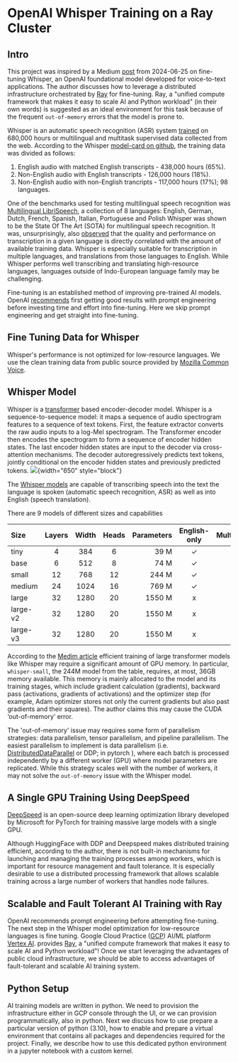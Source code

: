 # OpenAI Whisper Training on a Ray Cluster

## Intro

This project was inspired by a Medium 
[post](https://medium.com/google-cloud/whisper-goes-to-wall-street-scaling-speech-to-text-with-ray-on-vertex-ai-part-i-04c8ceb180c0) 
from 2024-06-25 on fine-tuning Whisper, an OpenAI foundational model developed for 
voice-to-text applications. 
The author discusses how to leverage a distributed infrastructure orchestrated by 
[Ray](https://www.ray.io/) 
for fine-tuning. Ray, a "unified compute framework 
that makes it easy to scale AI and Python workload" (in their own words) is suggested
as an ideal environment for this task because of the frequent `out-of-memory` errors
that the model is prone to.

Whisper is an automatic speech recognition (ASR) system 
[trained](https://cdn.openai.com/papers/whisper.pdf)
on 680,000 hours or multilingual and multitask supervised data collected from the web.
According to the Whisper
[model-card on github](https://github.com/openai/whisper/blob/main/model-card.md), 
the training data was divided as follows:
1. English audio with matched English transcripts - 438,000 hours (65%).
2. Non-English audio with English transcripts - 126,000 hours (18%).
3. Non-English audio with non-English trancripts - 117,000 hours (17%); 98 languages.

One of the benchmarks used for testing multilingual speech recognition
was [Multilingual LibriSpeech](https://www.openslr.org/94/), 
a collection of 8 languages: English, German, 
Dutch, French, Spanish, Italian, Portuguese and Polish
Whisper was shown to be the State Of The Art (SOTA) for multilingual 
speech recognition.
It was, unsurprisingly, also 
[observed](https://cdn.openai.com/papers/whisper.pdf) 
that the quality and performance
on transcription in a given language is directly correlated with the amount
of available training data. Whisper is especially suitable for 
transcription in multiple languages, and
translations from those languages to English.
While Whisper performs well transcribing and translating high-resource languages,
languages outside of Indo-European language family may be challenging.

Fine-tuning is an established method of improving pre-trained AI models. 
OpenAI 
[recommends](https://platform.openai.com/docs/guides/fine-tuning/when-to-use-fine-tuning)
first getting good results with prompt engineering before investing time and effort
into fine-tuning. Here we skip prompt engineering and get straight into fine-tuning.


## Fine Tuning Data for Whisper

Whisper's performance is not optimized for low-resource 
languages. We use the clean training data from public source provided by
[Mozilla Common Voice](https://commonvoice.mozilla.org/en/datasets).

## Whisper Model 

Whisper is a 
[transformer](https://huggingface.co/blog/fine-tune-whisper) 
based encoder-decoder model.
Whisper is a sequence-to-sequence model: it maps a sequence of 
audio spectrogram features to a sequence of text tokens. 
First, the feature extractor converts the raw audio inputs to a 
log-Mel spectrogram. The Transformer encoder then encodes the 
spectrogram to form a sequence of encoder hidden states. 
The last encoder hidden states are input to the decoder via 
 cross-attention mechanisms. The decoder autoregressively predicts 
text tokens, jointly conditional on the encoder hidden states 
and previously predicted tokens.
![](Whisper_model.png){width="650" style="block"}

The 
[Whisper models](https://github.com/openai/whisper/blob/main/model-card.md)
are capable of transcribing speech into the text the language
is spoken (automatic speech recognition, ASR) as well as into English (speech
translation).

There are 9 models of different sizes and capabilities

| Size     | Layers | Width | Heads | Parameters | English-only | Multilingual |
|:---------|:------:|:-----:|:-----:|-----------:|:------------:|:----:|
| tiny     |   4    |  384  |   6   |       39 M |      ✓       |      ✓       |
| base     |   6    | 	512  |   8   |       74 M |      ✓       |      ✓       |
| small	   |   12   |  768  |  12   |     	244 M |      ✓       |      ✓       |
| medium   |   24   | 	1024 |  16   |     769 M	 |      ✓       |      	✓      |
| large	   |   32   | 1280  |  20	  |     1550 M |      x       |      ✓       |
| large-v2 |   32   | 1280  |  20   |     1550 M |      x       |      ✓       |
| large-v3 |   32   | 1280  |  20   |     1550 M |      x       |      ✓       |

According to the 
[Medim article](https://medium.com/google-cloud/whisper-goes-to-wall-street-scaling-speech-to-text-with-ray-on-vertex-ai-part-i-04c8ceb180c0)
efficient training of large transformer models like Whisper may require a significant amount of GPU memory. 
In particular, `whisper-small`, the 244M model from the table, requires, at 
most, 36GB memory available. This memory is mainly allocated to the model 
and its training stages, which include gradient calculation (gradients), 
backward pass (activations, gradients of activations) and the optimizer 
step (for example, Adam optimizer stores not only the current gradients but
also past gradients and their squares). The author claims this may cause the 
CUDA ‘out-of-memory’ error.

The 'out-of-memory' issue may requires some form of parallelism strategies:
data parallelism, tensor parallelism, and pipeline parallelism. The 
easiest parallelism to implement is data parallelism (i.e.
[DistributedDataParallel](https://arxiv.org/pdf/2006.15704)
or DDP; in pytorch
), where each batch is processed independently by a different worker (GPU)
where model parameters are replicated. While this strategy scales well with
the number of workers, it may not solve the `out-of-memory` issue with the 
Whisper model.

## A Single GPU Training Using DeepSpeed

[DeepSpeed](https://arxiv.org/pdf/2207.00032) 
is an open-source deep learning optimization library 
developed by Microsoft for PyTorch for training massive large models 
with a single GPU. 

Although HuggingFace with DDP and Deepspeed makes distributed 
training efficient, according to the author, there is not built-in 
mechanisms for launching and managing the training processes among workers,
which is important for resource management and fault tolerance.
It is especially desirable to use a distributed processing framework
that allows scalable training across a large number of workers
that handles node failures. 


## Scalable and Fault Tolerant AI Training with Ray

OpenAI recommends prompt engineering before attempting fine-tuning.
The next step in the Whisper model optimization for low-resource languages
is fine tuning. 
Google Cloud Practice
([GCP](https://cloud.google.com))
AI/ML platform 
[Vertex AI](https://cloud.google.com/vertex-ai).
provides 
[Ray](https://www.ray.io/), 
a "unified compute framework that makes it easy to scale AI and Python workload"!
Once we start leveraging the advantages of public cloud infrastructure,
we should be able to access advantages of fault-tolerant and scalable AI
training system.

## Python Setup

AI training models are written in python. We need to provision the 
infrastructure either in GCP console through the UI, or we can provision
programmatically, also in python. Next we discuss how to use
prepare a particular version of python (3.10), how to enable and
prepare a virtual environment that contains all packages and dependencies 
required for the project. Finally, we describe how to use this
dedicated python environment in a jupyter notebook with a custom
kernel.
